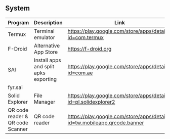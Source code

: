 ## System

| Program | Description | Link | Plugins | Comment |
| --- | --- | --- | --- | --- |
| Termux | Terminal emulator | https://play.google.com/store/apps/details?id=com.termux |
| F-Droid | Alternative App Store | https://f-droid.org |
| SAI | Install apps and split apks exporting | https://play.google.com/store/apps/details?id=com.ae
fyr.sai |
| Solid Explorer | File Manager | https://play.google.com/store/apps/details?id=pl.solidexplorer2 |
| QR code reader & QR code Scanner | QR code reader | https://play.google.com/store/apps/details?id=tw.mobileapp.qrcode.banner |
